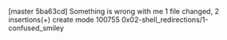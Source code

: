 [master 5ba63cd] Something is wrong with me
 1 file changed, 2 insertions(+)
 create mode 100755 0x02-shell_redirections/1-confused_smiley
